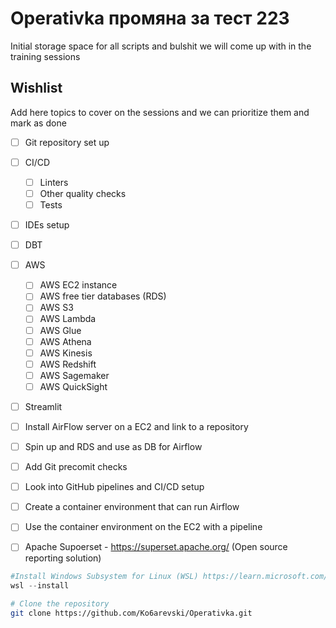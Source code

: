 # Operativka промяна за тест 223
Initial storage space for all scripts and bulshit we will come up with in the training sessions


## Wishlist
Add here topics to cover on the sessions and we can prioritize them and mark as done

- [ ] Git repository set up
- [ ] CI/CD
  - [ ] Linters
  - [ ] Other quality checks
  - [ ] Tests
- [ ] IDEs setup
- [ ] DBT
- [ ] AWS
  - [ ] AWS EC2 instance
  - [ ] AWS free tier databases (RDS)
  - [ ] AWS S3
  - [ ] AWS Lambda
  - [ ] AWS Glue
  - [ ] AWS Athena
  - [ ] AWS Kinesis
  - [ ] AWS Redshift
  - [ ] AWS Sagemaker
  - [ ] AWS QuickSight
- [ ] Streamlit
- [ ] Install AirFlow server on a EC2 and link to a repository
- [ ] Spin up and RDS and use as DB for Airflow
- [ ] Add Git precomit checks
- [ ] Look into GitHub pipelines and CI/CD setup
- [ ] Create a container environment that can run Airflow
- [ ] Use the container environment on the EC2 with a pipeline
- [ ] Apache Supoerset - https://superset.apache.org/ (Open source reporting solution)


```PowerShell
#Install Windows Subsystem for Linux (WSL) https://learn.microsoft.com/en-us/windows/wsl/install
wsl --install
```

```bash
# Clone the repository
git clone https://github.com/Ko6arevski/Operativka.git
```
